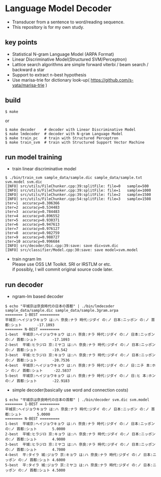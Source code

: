 # Language Model Decoder
- Transducer from a sentence to word/reading sequence.   
- This repository is for my own study.

## key points
- Statistical N-gram Language Model (ARPA Format)
- Linear Discriminative Model(Structured SVM/Perceptron)
- Lattice search algorithms are simple forward viterbi / beam search / backward a star
- Support to extract n-best hypothesis
- Use marisa-trie for dictionary look-up( https://github.com/s-yata/marisa-trie )

## build
```shall
$ make
```
or
```shell
$ make decoder    # decoder with Linear Discriminative Model 
$ make lmdecoder  # decoder with N-gram Language Model
$ make train_pc   # train with Structured Perceptron
$ make train_svm  # train with Structured Support Vector Machine
```  

## run model training
- train linear discriminative model
```shell
$ ./bin/train_svm sample_data/sample.dic sample_data/sample.txt svm.model svm.dic
[INFO] src/utils/FileChunker.cpp:39:splitFile: file=0   sample=500
[INFO] src/utils/FileChunker.cpp:39:splitFile: file=1   sample=1000
[INFO] src/utils/FileChunker.cpp:39:splitFile: file=2   sample=1500
[INFO] src/utils/FileChunker.cpp:54:splitFile: file=3   sample=1508
iter=1  accuracy=0.306366
iter=2  accuracy=0.534483
iter=3  accuracy=0.784483
iter=4  accuracy=0.896552
iter=5  accuracy=0.930371
iter=6  accuracy=0.947613
iter=7  accuracy=0.976127
iter=8  accuracy=0.982759
iter=9  accuracy=0.988727
iter=10 accuracy=0.996684
[INFO] src/decoder/Dic.cpp:39:save: save dic=svm.dic
[INFO] src/classifier/Model.cpp:30:save: save model=svm.model
```

- train ngram lm    
Please use OSS LM Toolkit. SRI or IRSTLM or etc.    
if possibly, I will commit original source code later.

## run decoder
- ngram-lm based decoder
```shell
$ echo "平城京は奈良時代の日本の首都" | ./bin/lmdecoder sample_data/sample.dic sample_data/sample.3gram.arpa 
======== 1-BEST =========
平城京:ヘイジョウキョウ は:ハ 奈良:ナラ 時代:ジダイ の:ノ 日本:ニッポン の:ノ 首都:シュト       -17.1093
======== N-BEST =========
1-best  平城京:ヘイジョウキョウ は:ハ 奈良:ナラ 時代:ジダイ の:ノ 日本:ニッポン の:ノ 首都:シュト       -17.1093
2-best  平城:ヒラジロ 京:ミヤコ は:ハ 奈良:ナラ 時代:ジダイ の:ノ 日本:ニッポン の:ノ 首都:シュト       -19.542
3-best  平城:ヒラジロ 京:キョウ は:ハ 奈良:ナラ 時代:ジダイ の:ノ 日本:ニッポン の:ノ 首都:シュト       -20.7536
4-best  平城京:ヘイジョウキョウ は:ハ 奈良:ナラ 時代:ジダイ の:ノ 日:ニチ 本:ホン の:ノ 首都:シュト     -22.5837
5-best  平城京:ヘイジョウキョウ は:ハ 奈良:ナラ 時代:ジダイ の:ノ 日:ヒ 本:ホン の:ノ 首都:シュト       -22.9183
```

- simple decoder(basically use word and connection costs)
```shell
$ echo "平城京は奈良時代の日本の首都" | ./bin/decoder svm.dic svm.model 
======== 1-BEST =========
平城京:ヘイジョウキョウ は:ハ 奈良:ナラ 時代:ジダイ の:ノ 日本:ニッポン の:ノ 首都:シュト       5.0000
======== N-BEST =========
1-best  平城京:ヘイジョウキョウ は:ハ 奈良:ナラ 時代:ジダイ の:ノ 日本:ニッポン の:ノ 首都:シュト       5.0000
2-best  平城:ヒラジロ 京:キョウ は:ハ 奈良:ナラ 時代:ジダイ の:ノ 日本:ニッポン の:ノ 首都:シュト       4.9000
3-best  平城:ヒラジロ 京:ミヤコ は:ハ 奈良:ナラ 時代:ジダイ の:ノ 日本:ニッポン の:ノ 首都:シュト       4.7000
4-best  平:タイラ 城:ジョウ 京:キョウ は:ハ 奈良:ナラ 時代:ジダイ の:ノ 日本:ニッポン の:ノ 首都:シュト 4.6000
5-best  平:タイラ 城:ジョウ 京:ミヤコ は:ハ 奈良:ナラ 時代:ジダイ の:ノ 日本:ニッポン の:ノ 首都:シュト 4.5000

```
